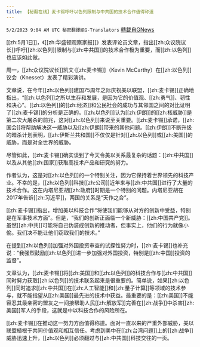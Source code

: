 ```yaml
---
title: 【秘翻在线】麦卡锡呼吁以色列限制与中共国的技术合作值得称道
---
```

`5/2/2023 9:04 AM UTC 秘密翻譯組G-Translators` [轉載自GNews](https://gnews.org/articles/1268617)

[[zh:5月1日]]，《[[zh:华盛顿观察家报]]》发表评论员文章，指出[[zh:众议院议长]]呼吁[[zh:以色列]]限制与[[zh:中共国]]的技术合作极为重要，而[[zh:以色列]]也应该如此做。

周一，[[zh:众议院议长]]凯文·[[zh:麦卡锡]]（Kevin McCarthy）在[[zh:以色列]]议会（Knesset）发表了精彩演讲。

文章说，在今年[[zh:以色列]]建国75周年之际庆祝美以联盟，[[zh:麦卡锡]]正确地指出，“[[zh:以色列]]之所以生存和发展，是因为它的价值观、[[zh:勇气]]、韧性和决心”。[[zh:以色列]]的[[zh:经济]]和公民社会的成功与其邻国之间的对比证明了[[zh:麦卡锡]]的分析是正确的。[[zh:以色列]]认为[[zh:伊朗]]的[[zh:核威胁]]是第二次大屠杀的前兆，这对[[zh:以色列]]来说至关重要。[[zh:麦卡锡]]承诺，[[zh:国会]]将帮助解决这一威胁以及[[zh:伊朗]]带来的其他问题。[[zh:伊朗]]不断升级的暗杀计划表明，[[zh:伊斯兰共和国]]不仅仅是针对[[zh:以色列]]或[[zh:美国]]的威胁，而是对全世界的威胁。

尽管如此，[[zh:麦卡锡]]确实谈到了今天令美以关系最复杂的话题：[[zh:中共国]]以及从其他[[zh:国家]]获取高技术产品和研究的努力。

作者认为，这是对[[zh:以色列]]的一个特别关注，因为它保持着世界领先的科技产业。不幸的是，[[zh:以色列]]科技[[zh:公司]]近年来与[[zh:中共国]]进行了大量的技术合作。这在内塔尼亚胡[[zh:政府]]时期是一个特别的问题。内塔尼亚胡在2017年告诉[[zh:习近平]]，两国的关系是“天作之合”。

[[zh:麦卡锡]]指出，增加美以科技合作“将使我们能够从对方的创新中受益，特别是在军事技术方面”。但是，“我们的创新正面临一个新威胁：[[zh:中国共产党]]。虽然[[zh:中共]]可能将自己伪装成创新的推动者，但事实上，他们的行为就像小偷。我们决不能让他们窃取我们的技术。”

在提到[[zh:以色列]]加强对外国投资审查的试探性努力时，[[zh:麦卡锡]]也补充说：“我强烈鼓励[[zh:以色列]]进一步加强对外国投资，特别是[[zh:中国]]投资的监督”。

文章认为，[[zh:麦卡锡]]将[[zh:美国]]和[[zh:以色列]]的科技合作与[[zh:中共国]]同时努力获取[[zh:以色列]]的技术联系起来是很重要的。简单说，如果[[zh:以色列]]同时追求[[zh:中共国]]在[[zh:人工智能]]和[[zh:量子计算]]等领域的技术参与，就不能指望从[[zh:美国]]最先进的技术中获益。最重要的是：[[zh:美国]]不能容忍其最亲密的盟友之一间接帮助人民[[zh:解放军]]完善在[[zh:战争]]中杀害[[zh:美国]]军人的手段，这就是中以科技合作的风险所在。

[[zh:麦卡锡]]在推动这一努力方面值得称道。面对一直以来的严重外部威胁，美以联盟植根于共同价值观和相互信任。考虑到美中在[[zh:台湾问题]]上的[[zh:战争]]威胁迅速上升，[[zh:以色列]]必须翻过与[[zh:中共国]]科技交往的一页。
